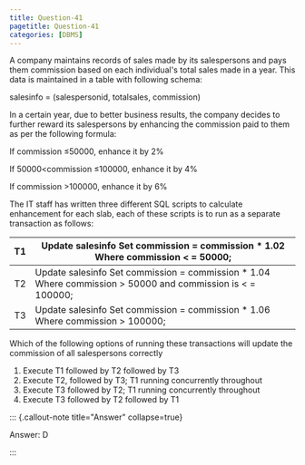 ```yaml
---
title: Question-41
pagetitle: Question-41
categories: [DBMS]
---
```


A company maintains records of sales made by its salespersons and pays them commission based on each individual's total sales made in a year. This data is maintained in a table with following schema:

salesinfo \= (salespersonid, totalsales, commission)

In a certain year, due to better business results, the company decides to further reward its salespersons by enhancing the commission paid to them as per the following formula:

If commission ≤50000, enhance it by 2%

If 50000\<commission ≤100000, enhance it by 4%

If commission \>100000,  enhance it by 6%

The IT staff has written three different SQL scripts to calculate enhancement for each slab, each of these scripts is to run as a separate transaction as follows:

|  T1   | Update salesinfo Set commission \= commission \* 1.02 Where commission \< \= 50000; |
| :---: | ----- |
|  T2   | Update salesinfo Set commission \= commission \* 1.04 Where commission \> 50000 and commission is \< \= 100000; |
|  T3   | Update salesinfo Set commission \= commission \* 1.06 Where commission \> 100000; |

Which of the following options of running these transactions will update the commission of all salespersons correctly

1. Execute T1 followed by T2 followed by T3  
2. Execute T2, followed by T3; T1 running concurrently throughout  
3. Execute T3 followed by T2; T1 running concurrently throughout  
4. Execute T3 followed by T2 followed by T1

::: {.callout-note title="Answer" collapse=true}

Answer: D

:::

